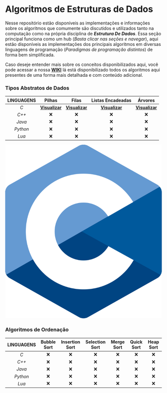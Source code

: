 # Algoritmos de Estruturas de Dados

Nesse repositório estão disponíveis as implementações e informações sobre os algoritmos que comumente são discutidos e utilizados tanto na computação como na própria disciplina de ***Estrutura De Dados***. Essa seção principal funciona como um hub (*Basta clicar nas seções e navegar*), aqui estão disponíveis as implementações dos principais algoritmos em diversas linguagens de programação (*Paradigmas de programação distintos*) de forma bem simplificada.

Caso deseje entender mais sobre os conceitos disponibilizados aqui, você pode acessar a nossa **[WIKI](https://github.com/AllisonJunior/Estruturas_de_Dados/wiki)** lá está disponibilizado todos os algoritmos aqui presentes de uma forma mais detalhada e com conteúdo adicional.

### Tipos Abstratos de Dados

| **LINGUAGENS**| Pilhas | Filas | Listas Encadeadas | Árvores |
|:----------:|:------:|:-----:|:--------------:|:-------:| 
| *C*          | <a href="code/C/Pilhas.md" title="Implementação de pilhas na linguagem c.">**Visualizar**</a> | <a href="code/C/Filas.md" title="Implementação de filas na linguagem c.">**Visualizar**</a> | <a href="code/C/Listas Encadeadas.md" title="Implementação de listas encadeadas na linguagem c.">**Visualizar**</a> | <a href="code/C/Árvores.md" title="Implementação de árvores na linguagem c.">**Visualizar**</a> |
| *C++*        | :x: | :x: | :x: | :x: | :x: |
| *Java*       | :x: | :x: | :x: | :x: | :x: |
| *Python*     | :x: | :x: | :x: | :x: | :x: |
| *Lua*        | :x: | :x: | :x: | :x: | :x: |

![alt text](image.png)

### Algoritmos de Ordenação

| **LINGUAGENS**| Bubble Sort | Insertion Sort | Selection Sort | Merge Sort | Quick Sort | Heap Sort |
|:----------:|:------:|:------:|:-----:|:--------------:|:-------:|:------:|
| *C*          | :x: | :x: | :x: | :x: | :x: | :x: |
| *C++*        | :x: | :x: | :x: | :x: | :x: | :x: |
| *Java*       | :x: | :x: | :x: | :x: | :x: | :x: |
| *Python*     | :x: | :x: | :x: | :x: | :x: | :x: |
| *Lua*     | :x: | :x: | :x: | :x: | :x: | :x: |
